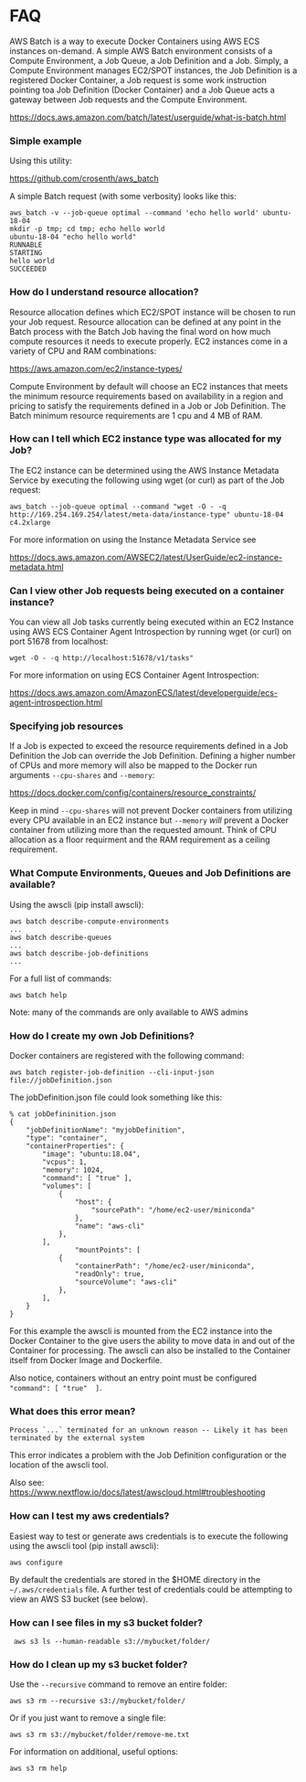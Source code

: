 # FAQ

AWS Batch is a way to execute Docker Containers using AWS ECS instances 
on-demand.  A simple AWS Batch environment consists of a Compute 
Environment, a Job Queue, a Job Definition and a Job.  Simply, a Compute 
Environment manages EC2/SPOT instances, the Job Definition is a 
registered Docker Container, a Job request is some work instruction
pointing toa Job Definition (Docker Container) and a Job Queue acts a gateway
between Job requests and the Compute Environment.

https://docs.aws.amazon.com/batch/latest/userguide/what-is-batch.html

### Simple example

Using this utility:

https://github.com/crosenth/aws_batch

A simple Batch request (with some verbosity) looks like this:

```
aws_batch -v --job-queue optimal --command 'echo hello world' ubuntu-18-04
mkdir -p tmp; cd tmp; echo hello world
ubuntu-18-04 "echo hello world"
RUNNABLE
STARTING
hello world
SUCCEEDED
```

### How do I understand resource allocation?

Resource allocation defines which EC2/SPOT instance will be chosen to run your
Job request. Resource allocation can be defined at any point in the Batch
process with the Batch Job having the final word on how much compute resources
it needs to execute properly.  EC2 instances come in a variety of CPU and RAM
combinations: 

https://aws.amazon.com/ec2/instance-types/

Compute Environment by default will choose an EC2 instances that meets the
minimum resource requirements based on availability in a region and pricing
to satisfy the requirements defined in a Job or Job Definition.  The Batch 
minimum resource requirements are 1 cpu and 4 MB of RAM.  

### How can I tell which EC2 instance type was allocated for my Job?

The EC2 instance can be determined using the AWS Instance Metadata Service by
executing the following using wget (or curl) as part of the Job request:

```
aws_batch --job-queue optimal --command "wget -O - -q http://169.254.169.254/latest/meta-data/instance-type" ubuntu-18-04
c4.2xlarge
```

For more information on using the Instance Metadata Service see

https://docs.aws.amazon.com/AWSEC2/latest/UserGuide/ec2-instance-metadata.html

### Can I view other Job requests being executed on a container instance?

You can view all Job tasks currently being executed within an EC2 Instance
using AWS ECS Container Agent Introspection by running wget (or curl) on 
port 51678 from localhost:

```
wget -O - -q http://localhost:51678/v1/tasks"
```

For more information on using ECS Container Agent Introspection:

https://docs.aws.amazon.com/AmazonECS/latest/developerguide/ecs-agent-introspection.html

### Specifying job resources

If a Job is expected to exceed the resource requirements defined in a Job
Definition the Job can override the Job Definition.
Defining a higher number of CPUs and more memory will also be 
mapped to the Docker run arguments `--cpu-shares` and `--memory`:

https://docs.docker.com/config/containers/resource_constraints/

Keep in mind `--cpu-shares` will not prevent Docker containers from utilizing
every CPU available in an EC2 instance but `--memory` *will* prevent a Docker 
container from utilizing more than the requested amount.  Think of CPU 
allocation as a floor requirment and the RAM requirement as a ceiling 
requirement.

### What Compute Environments, Queues and Job Definitions are available?

Using the awscli (pip install awscli):

```
aws batch describe-compute-environments
...
aws batch describe-queues
...
aws batch describe-job-definitions
...
```

For a full list of commands:

```
aws batch help
```

Note: many of the commands are only available to AWS admins

### How do I create my own Job Definitions?

Docker containers are registered with the following command:

```
aws batch register-job-definition --cli-input-json file://jobDefinition.json
```

The jobDefinition.json file could look something like this:

```
% cat jobDefininition.json
{
    "jobDefinitionName": "myjobDefinition",
    "type": "container",
    "containerProperties": {
        "image": "ubuntu:18.04",
        "vcpus": 1,
        "memory": 1024,
        "command": [ "true" ],
        "volumes": [
            {
                "host": {
                    "sourcePath": "/home/ec2-user/miniconda"
                },
                "name": "aws-cli"
            },
        ],
				"mountPoints": [
            {
                "containerPath": "/home/ec2-user/miniconda",
                "readOnly": true,
                "sourceVolume": "aws-cli"
            },
        ],
    }
}
```

For this example the awscli is mounted from the EC2 instance into the Docker
Container to the give users the ability to move data in and out of the
Container for processing.  The awscli can also be installed to the Container
itself from Docker Image and Dockerfile.

Also notice, containers without an entry point must be configured 
`"command": [ "true"  ]`.

### What does this error mean?

```
Process `...` terminated for an unknown reason -- Likely it has been terminated by the external system
```

This error indicates a problem with the Job Definition configuration or the
location of the awscli tool.  

Also see: https://www.nextflow.io/docs/latest/awscloud.html#troubleshooting

### How can I test my aws credentials?

Easiest way to test or generate aws credentials is to execute the following
using the awscli tool (pip install awscli):

```
aws configure
```

By default the credentials are stored in the $HOME directory in the
`~/.aws/credentials` file.  A further test of credentials could be attempting
to view an AWS S3 bucket (see below).

### How can I see files in my s3 bucket folder?

```
 aws s3 ls --human-readable s3://mybucket/folder/
```

### How do I clean up my s3 bucket folder?

Use the `--recursive` command to remove an entire folder:

```
aws s3 rm --recursive s3://mybucket/folder/
```

Or if you just want to remove a single file:

```
aws s3 rm s3://mybucket/folder/remove-me.txt
```

For information on additional, useful options:

```
aws s3 rm help
```
